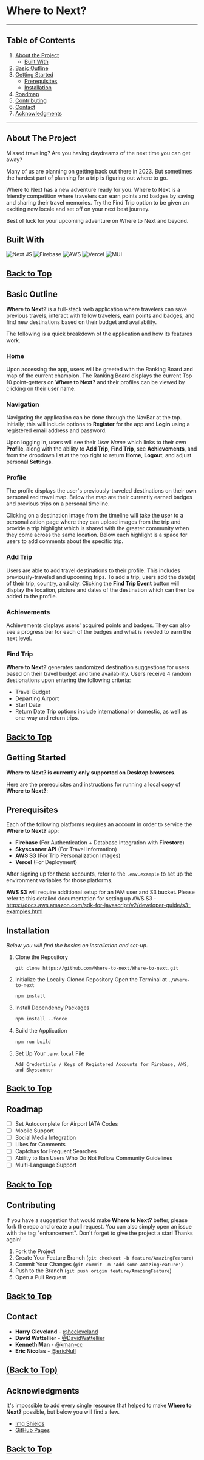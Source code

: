
# Where to Next?
---
## Table of Contents
1. [About the Project](#about-the-project)
    - [Built With](#built-with)
2. [Basic Outline](#basic-outline)
3. [Getting Started](#getting-started)
    - [Prerequisites](#prerequisites)
    - [Installation](#installation)
4. [Roadmap](#roadmap)
5. [Contributing](#contributing)
6. [Contact](#contact)
7. [Acknowledgments](#acknowledgments)
---

## About The Project
Missed traveling? Are you having daydreams of the next time you can get away?

Many of us are planning on getting back out there in 2023. But sometimes the hardest part of planning for a trip is figuring out where to go.

Where to Next has a new adventure ready for you. Where to Next is a friendly competition where travelers can earn points and badges by saving and sharing their travel memories. Try the Find Trip option to be given an exciting new locale and set off on your next best journey.

Best of luck for your upcoming adventure on Where to Next and beyond.

## Built With
![Next JS](https://img.shields.io/badge/Next-black?style=for-the-badge&logo=next.js&logoColor=white)
![Firebase](https://img.shields.io/badge/Firebase-039BE5?style=for-the-badge&logo=Firebase&logoColor=white)
![AWS](https://img.shields.io/badge/AWS-%23FF9900.svg?style=for-the-badge&logo=amazon-aws&logoColor=white)
![Vercel](https://img.shields.io/badge/vercel-%23000000.svg?style=for-the-badge&logo=vercel&logoColor=white)
![MUI](https://img.shields.io/badge/MUI-%230081CB.svg?style=for-the-badge&logo=mui&logoColor=white)

[Back to Top](#where-to-next)
---

## Basic Outline
**Where to Next?** is a full-stack web application where travelers can save previous travels, interact with fellow travelers, earn points and badges, and find new destinations based on their budget and availability.

The following is a quick breakdown of the application and how its features work.

### Home
Upon accessing the app, users will be greeted with the Ranking Board and map of the current champion. The Ranking Board displays the current Top 10 point-getters on **Where to Next?** and their profiles can be viewed by clicking on their user name.

### Navigation
Navigating the application can be done through the NavBar at the top. Initially, this will include options to **Register** for the app and **Login** using a registered email address and password. 

Upon logging in, users will see their *User Name* which links to their own **Profile**, along with the ability to **Add Trip**, **Find Trip**, see **Achievements**, and from the dropdown list at the top right to return **Home**, **Logout**, and adjust personal **Settings**.

### Profile
The profile displays the user's previously-traveled destinations on their own personalized travel map. Below the map are their currently earned badges and previous trips on a personal timeline. 

Clicking on a destination image from the timeline will take the user to a personalization page where they can upload images from the trip and provide a trip highlight which is shared with the greater community when they come across the same location. Below each highlight is a space for users to add comments about the specific trip.

### Add Trip
Users are able to add travel destinations to their profile. This includes previously-traveled and upcoming trips. To add a trip, users add the date(s) of their trip, country, and city. Clicking the **Find Trip Event** button will display the location, picture and dates of the destination which can then be added to the profile.

### Achievements
Achievements displays users' acquired points and badges. They can also see a progress bar for each of the badges and what is needed to earn the next level.

### Find Trip
**Where to Next?** generates randomized destination suggestions for users based on their travel budget and time availability. Users receive 4 random destionations upon entering the following criteria:
- Travel Budget
- Departing Airport
- Start Date
- Return Date
Trip options include international or domestic, as well as one-way and return trips.

[Back to Top](#where-to-next)
---

## Getting Started
**Where to Next? is currently only supported on Desktop browsers.**

Here are the prerequisites and instructions for running a local copy of **Where to Next?**:

## Prerequisites
Each of the following platforms requires an account in order to service the **Where to Next?** app:

- **Firebase** (For Authentication + Database Integration with **Firestore**)
- **Skyscanner API** (For Travel Information)
- **AWS S3** (For Trip Personalization Images)
- **Vercel** (For Deployment)

After signing up for these accounts, refer to the `.env.example` to set up the environment variables for those platforms.

**AWS S3** will require additional setup for an IAM user and S3 bucket. Please refer to this detailed documentation for setting up AWS S3 - https://docs.aws.amazon.com/sdk-for-javascript/v2/developer-guide/s3-examples.html

## Installation
*Below you will find the basics on installation and set-up.*

1. Clone the Repository
   ```
   git clone https://github.com/Where-to-next/Where-to-next.git
   ```
2. Initialize the Locally-Cloned Repository
   Open the Terminal at `./Where-to-next`
   ```js
   npm install
   ```
3. Install Dependency Packages
   ```js
   npm install --force
   ```
4. Build the Application
   ```js
   npm run build
   ```
5. Set Up Your `.env.local` File
   ```
   Add Credentials / Keys of Registered Accounts for Firebase, AWS, and Skyscanner
   ```

[Back to Top](#where-to-next)
---

## Roadmap
- [ ] Set Autocomplete for Airport IATA Codes
- [ ] Mobile Support
- [ ] Social Media Integration
- [ ] Likes for Comments
- [ ] Captchas for Frequent Searches
- [ ] Ability to Ban Users Who Do Not Follow Community Guidelines
- [ ] Multi-Language Support

[Back to Top](#where-to-next)
---

## Contributing
If you have a suggestion that would make **Where to Next?** better, please fork the repo and create a pull request. You can also simply open an issue with the tag "enhancement".
Don't forget to give the project a star! Thanks again!

1. Fork the Project
2. Create Your Feature Branch (`git checkout -b feature/AmazingFeature`)
3. Commit Your Changes (`git commit -m 'Add some AmazingFeature'`)
4. Push to the Branch (`git push origin feature/AmazingFeature`)
5. Open a Pull Request

[Back to Top](#where-to-next)
---

## Contact
- **Harry Cleveland** - [@hccleveland](https://github.com/hccleveland)
- **David Wattellier** - [@DavidWattellier](https://github.com/DavidWattellier)
- **Kenneth Man** - [@kman-cc](https://github.com/kman-cc)
- **Eric Nicolas** - [@ericNull](https://github.com/ericNull)

[(Back to Top)](#where-to-next)
---

## Acknowledgments
It's impossible to add every single resource that helped to make **Where to Next?** possible, but below you will find a few.

- [Img Shields](https://shields.io)
- [GitHub Pages](https://pages.github.com)

[Back to Top](#where-to-next)
---
